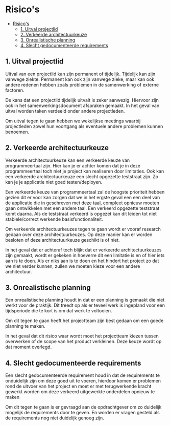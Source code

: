 # Risico's

- [Risico's](#risicos)
  - [1. Uitval projectlid](#1-uitval-projectlid)
  - [2. Verkeerde architectuurkeuze](#2-verkeerde-architectuurkeuze)
  - [3. Onrealistische planning](#3-onrealistische-planning)
  - [4. Slecht gedocumenteerde requirements](#4-slecht-gedocumenteerde-requirements)

## 1. Uitval projectlid

Uitval van een projectlid kan zijn permanent of tijdelijk. Tijdelijk kan zijn
vanwege ziekte. Permanent kan ook zijn vanwege zieke, maar kan ook andere
redenen hebben zoals problemen in de samenwerking of externe factoren.

De kans dat een projectlid tijdelijk uitvalt is zeker aanwezig. Hiervoor zijn
ook in het samenwerkingsdocument afspraken gemaakt. In het geval van uitval
worden taken verdeeld onder andere projectleden.

Om uitval tegen te gaan hebben we wekelijkse meetings waarbij projectleden zowel
hun voortgang als eventuele andere problemen kunnen benoemen.

## 2. Verkeerde architectuurkeuze

Verkeerde architectuurkeuze kan een verkeerde keuze van programmeertaal zijn.
Hier kan je er achter komen dat je in deze programmeertaal toch niet je project
kan realiseren door limitaties. Ook kan een verkeerde architectuurkeuze een
slecht opgezette teststraat zijn. Zo kan je je applicatie niet goed
testen/deployen.

Een verkeerde keuze van programmeertaal zal de hoogste prioriteit hebben gezien
dit er voor kan zorgen dat we in het ergste geval een een deel van de applicatie
die in geschreven met deze taal, compleet opnieuw moeten gaan ontwikkelen met
een andere taal. Een verkeerd opgezette teststraat komt daarna. Als de
teststraat verkeerd is opgezet kan dit leiden tot niet stabiele/correct werkende
basisfunctionaliteit.

Om verkeerde architectuurkeuzes tegen te gaan wordt er vooraf research gedaan over deze architectuurkeuzes. Op deze manier kan er worden besloten of deze architectuurkeuze geschikt is of niet.

In het geval dat er achteraf toch blijkt dat er verkeerde architectuurkeuzes zijn gemaakt, wordt er gekeken in hoeverre dit een limitatie is en of hier iets aan is te doen. Als er niks aan is te doen en het hindert het project zo dat we niet verder kunnen, zullen we moeten kieze voor een andere architectuur.

## 3. Onrealistische planning

Een onrealistische planning houdt in dat er een planning is gemaakt die niet
werkt voor de praktijk. Dit treedt op als er teveel werk is ingepland voor een
tijdsperiode die te kort is om dat werk te voltooien.

Om dit tegen te gaan heeft het projectteam zijn best gedaan om een goede
planning te maken.

In het geval dat dit risico waar wordt moet het projectteam kiezen tussen
overwerken of de scope van het product verkleinen. Deze keuze wordt op dat
moment overlegd.

## 4. Slecht gedocumenteerde requirements

Een slecht gedocumenteerde requirement houd in dat de requirements te
onduidelijk zijn om deze goed uit te voeren, hierdoor komen er problemen rond de
uitvoer van het project en moet er met terugwerkende kracht gewerkt worden om
deze verkeerd uitgewerkte onderdelen opnieuw te maken

Om dit tegen te gaan is er gevraagd aan de opdrachtgever om zo duidelijk
mogelijk de requirements door te geven. En worden er vragen gesteld als de
requirements nog niet duidelijk genoeg zijn.
